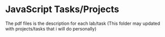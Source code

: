 # JavaScript Tasks/Projects
The pdf files is the description for each lab/task
(This folder may updated with projects/tasks that i will do personally)
